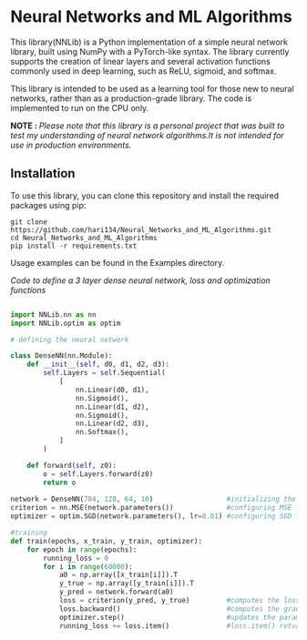 # Neural Networks and ML Algorithms

This library(NNLib) is a Python implementation of a simple neural network library, built using NumPy with a PyTorch-like syntax. The library currently supports the creation of linear layers and several activation functions commonly used in deep learning, such as ReLU, sigmoid, and softmax.

This library is intended to be used as a learning tool for those new to neural networks, rather than as a production-grade library. The code is implemented to run on the CPU only.

<strong>NOTE : </strong> <em>Please note that this library is a personal project that was built to test my understanding of neural network algorithms.It is not intended for use in production environments.</em>

## Installation

To use this library, you can clone this repository and install the required packages using pip:

```shell
git clone https://github.com/hari134/Neural_Networks_and_ML_Algorithms.git
cd Neural_Networks_and_ML_Algorithms
pip install -r requirements.txt
```
Usage examples can be found in the Examples directory.

<em>Code to define a 3 layer dense neural network, loss and optimization functions</em>

```python

import NNLib.nn as nn
import NNLib.optim as optim

# defining the neural network

class DenseNN(nn.Module):
    def __init__(self, d0, d1, d2, d3):
        self.Layers = self.Sequential(
            [
                nn.Linear(d0, d1),
                nn.Sigmoid(),
                nn.Linear(d1, d2),
                nn.Sigmoid(),
                nn.Linear(d2, d3),
                nn.Softmax(),
            ]
        )

    def forward(self, z0):
        o = self.Layers.forward(z0)
        return o
        
network = DenseNN(784, 128, 64, 10)                  #initializing the layer dimensions
criterion = nn.MSE(network.parameters())             #configuring MSE loss
optimizer = optim.SGD(network.parameters(), lr=0.01) #configuring SGD for optimization

#training
def train(epochs, x_train, y_train, optimizer):
    for epoch in range(epochs):
        running_loss = 0
        for i in range(60000):
            a0 = np.array([x_train[i]]).T
            y_true = np.array([y_train[i]]).T
            y_pred = network.forward(a0)
            loss = criterion(y_pred, y_true)         #computes the loss and returns a loss object
            loss.backward()                          #computes the gradients
            optimizer.step()                         #updates the parameters based on the computed gradients
            running_loss += loss.item()              #loss.item() returns scalar loss value
        
```


